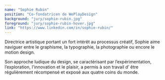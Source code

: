 ```yaml
---
name: "Sophie Rubin"
position: "Co-fondatricen de WePlayDesign"
background: "jury/sophie-rubin.jpg"
foreground: "jury/sophie-rubin-hover.jpg"
link: "https://www.linkedin.com/in/sophie-rubin/"
---
```

Directrice artistique portant un fort intérêt au processus créatif, Sophie aime naviguer entre le graphisme, la typographie, la photographie ou encore le motion design.

Son approche ludique du design, se caractérisant par l’expérimentation, l’exploration, l'innovation et le plaisir, a permis à son travail d’ être régulièrement récompensé et exposé aux quatre coins du monde.
